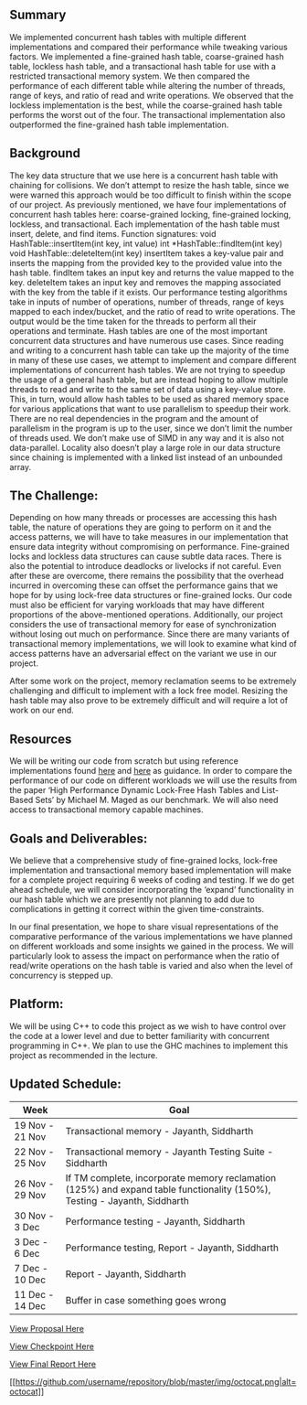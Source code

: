 ## Summary
We implemented concurrent hash tables with multiple different implementations and compared their performance while tweaking various factors. We implemented a fine-grained hash table, coarse-grained hash table, lockless hash table, and a transactional hash table for use with a restricted transactional memory system. We then compared the performance of each different table while altering the number of threads, range of keys, and ratio of read and write operations. We observed that the lockless implementation is the best, while the coarse-grained hash table performs the worst out of the four. The transactional implementation also outperformed the fine-grained hash table implementation. 


## Background
The key data structure that we use here is a concurrent hash table with chaining for collisions. We don’t attempt to resize the hash table, since we were warned this approach would be too difficult to finish within the scope of our project. As previously mentioned, we have four implementations of concurrent hash tables here: coarse-grained locking, fine-grained locking, lockless, and transactional. Each implementation of the hash table must insert, delete, and find items.
Function signatures:
void HashTable::insertItem(int key, int value)
int *HashTable::findItem(int key)
void HashTable::deleteItem(int key)
insertItem takes a key-value pair and inserts the mapping from the provided key to the provided value into the hash table. findItem takes an input key and returns the value mapped to the key. deleteItem takes an input key and removes the mapping associated with the key from the table if it exists. 
Our performance testing algorithms take in inputs of number of operations, number of threads, range of keys mapped to each index/bucket, and the ratio of read to write operations. The output would be the time taken for the threads to perform all their operations and terminate. 
Hash tables are one of the most important concurrent data structures and have numerous use cases. Since reading and writing to a concurrent hash table can take up the majority of the time in many of these use cases, we attempt to implement and compare different implementations of concurrent hash tables. We are not trying to speedup the usage of a general hash table, but are instead hoping to allow multiple threads to read and write to the same set of data using a key-value store. This, in turn, would allow hash tables to be used as shared memory space for various applications that want to use parallelism to speedup their work. 
There are no real dependencies in the program and the amount of parallelism in the program is up to the user, since we don’t limit the number of threads used. We don’t make use of SIMD in any way and it is also not data-parallel. Locality also doesn’t play a large role in our data structure since chaining is implemented with a linked list instead of an unbounded array. 



## The Challenge:
Depending on how many threads or processes are accessing this hash table, the nature of operations they are going to perform on it and the access patterns, we will have to take measures in our implementation that ensure data integrity without compromising on performance. Fine-grained locks and lockless data structures can cause subtle data races. There is also the potential to introduce deadlocks or livelocks if not careful. Even after these are overcome, there remains the possibility that the overhead incurred in overcoming these can offset the performance gains that we hope for by using lock-free data structures or fine-grained locks. Our code must also be efficient for varying workloads that may have different proportions of the above-mentioned operations. Additionally, our project considers the use of transactional memory for ease of synchronization without losing out much on performance. Since there are many variants of transactional memory implementations, we will look to examine what kind of access patterns have an adversarial effect on the variant we use in our project. 

After some work on the project, memory reclamation seems to be extremely challenging and difficult to implement with a lock free model. Resizing the hash table may also prove to be extremely difficult and will require a lot of work on our end.


## Resources
We will be writing our code from scratch but using reference implementations found <a href="https://github.com/huxia1124/ParallelContainers">here</a> and <a href="https://github.com/ssteinberg">here</a> as guidance. In order to compare the performance of our code on different workloads we will use the results from the paper ‘High Performance Dynamic Lock-Free Hash Tables and List-Based Sets’ by Michael M. Maged as our benchmark. We will also need access to transactional memory capable machines.


## Goals and Deliverables:
We believe that a comprehensive study of fine-grained locks, lock-free implementation and transactional memory based implementation will make for a complete project requiring 6 weeks of coding and testing. If we do get ahead schedule, we will consider incorporating the ‘expand’ functionality in our hash table which we are presently not planning to add due to complications in getting it correct within the given time-constraints.

In our final presentation, we hope to share visual representations of the comparative performance of the various implementations we have planned on different workloads and some insights we gained in the process. We will particularly look to assess the impact on performance when the ratio of read/write operations on the hash table is varied and also when the level of concurrency is stepped up.


## Platform:
We will be using C++ to code this project as we wish to have control over the code at a lower level and due to better familiarity with concurrent programming in C++. We plan to use the GHC machines to implement this project as recommended in the lecture. 


## Updated Schedule:

|      Week     |     Goal      |
| ------------- | ------------- |
| 19 Nov - 21 Nov  | Transactional memory - Jayanth, Siddharth  |
| 22 Nov - 25 Nov  | Transactional memory - Jayanth Testing Suite - Siddharth  |
| 26 Nov - 29 Nov  | If TM complete, incorporate memory reclamation (125%) and expand table functionality (150%), Testing - Jayanth, Siddharth |
| 30 Nov - 3 Dec  | Performance testing - Jayanth, Siddharth  |
| 3 Dec - 6 Dec  | Performance testing, Report - Jayanth, Siddharth |
| 7 Dec - 10 Dec  | Report - Jayanth, Siddharth  |
| 11 Dec - 14 Dec  | Buffer in case something goes wrong  |

<a href="418%20project%20proposal.pdf">View Proposal Here</a>

<a href="Final%20Project%20Checkpoint.pdf">View Checkpoint Here</a>

<a href="Final%20Report.pdf">View Final Report Here</a>

[[https://github.com/username/repository/blob/master/img/octocat.png|alt=octocat]]

